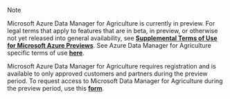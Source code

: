 > [!NOTE]
> Microsoft Azure Data Manager for Agriculture is currently in preview. For legal terms that apply to features that are in beta, in preview, or otherwise not yet released into general availability, see [**Supplemental Terms of Use for Microsoft Azure Previews**](https://azure.microsoft.com/support/legal/preview-supplemental-terms/). See Azure Data Manager for Agriculture specific terms of use [**here**](../supplemental-terms-azure-data-manager-for-agriculture.md).
>
> Microsoft Azure Data Manager for Agriculture requires registration and is available to only approved customers and partners during the preview period. To request access to Microsoft Data Manager for Agriculture during the preview period, use this [**form**](https://aka.ms/agridatamanager).